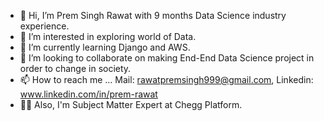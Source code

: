 - 👋 Hi, I’m Prem Singh Rawat with 9 months Data Science industry experience.
- 👀 I’m interested in exploring world of Data.
- 🌱 I’m currently learning Django and AWS.
- 💞️ I’m looking to collaborate on making End-End Data Science project in order to change in society.
- 📫 How to reach me ... Mail: rawatpremsingh999@gmail.com, Linkedin: www.linkedin.com/in/prem-rawat
- ✍🏻 Also, I'm Subject Matter Expert at Chegg Platform.

<!---
rawat999/rawat999 is a ✨ special ✨ repository because its `README.md` (this file) appears on your GitHub profile.
You can click the Preview link to take a look at your changes.
--->
